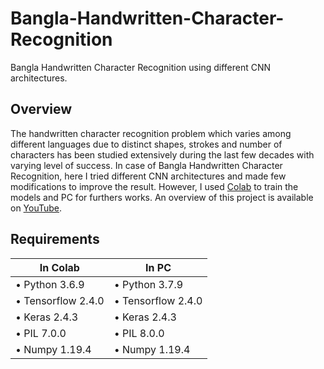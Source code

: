 # Bangla-Handwritten-Character-Recognition
Bangla Handwritten Character Recognition using different CNN architectures.

## Overview
The handwritten character recognition problem which varies among different languages due to distinct shapes, strokes and number of characters has been studied extensively during the last few decades with varying level of success. In case of Bangla Handwritten Character Recognition, here I tried different CNN architectures and made few modifications to improve the result. However, I used [Colab](https://colab.research.google.com/) to train the models and PC for furthers works. An overview of this project is available on [YouTube](https://www.youtube.com/watch?v=SvCAFmg2emI&ab_channel=MehediHasanBijoy).


## Requirements
| In Colab                | In PC                  |
| ------------------------|------------------------|
| • Python 3.6.9          | • Python 3.7.9         |
| • Tensorflow 2.4.0      | • Tensorflow 2.4.0     | 
| • Keras 2.4.3           | • Keras 2.4.3          | 
| • PIL 7.0.0             | • PIL 8.0.0            | 
| • Numpy 1.19.4          | • Numpy 1.19.4         |
